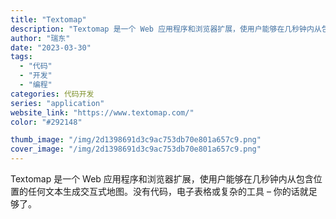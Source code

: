 ```yaml
---
title: "Textomap"
description: "Textomap 是一个 Web 应用程序和浏览器扩展，使用户能够在几秒钟内从包含位置的任何文本生成交互式地图。没有代码"
author: "瑞东"
date: "2023-03-30"
tags:
  - "代码"
  - "开发"
  - "编程"
categories: 代码开发
series: "application"
website_link: "https://www.textomap.com/"
color: "#292148"

thumb_image: "/img/2d1398691d3c9ac753db70e801a657c9.png"
cover_image: "/img/2d1398691d3c9ac753db70e801a657c9.png"
---
```


Textomap 是一个 Web 应用程序和浏览器扩展，使用户能够在几秒钟内从包含位置的任何文本生成交互式地图。没有代码，电子表格或复杂的工具 – 你的话就足够了。 